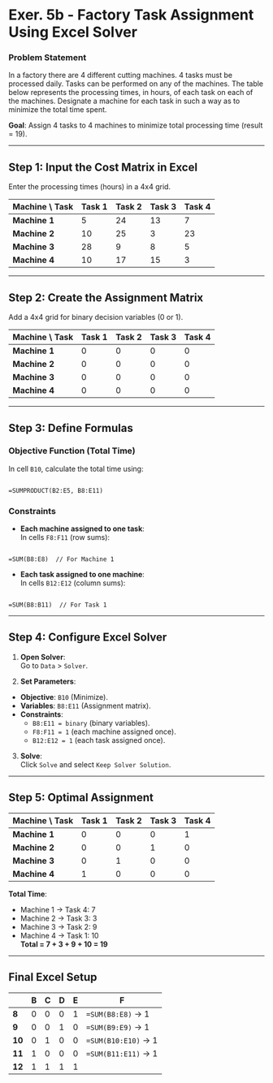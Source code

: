 
# Exer. 5b -  Factory Task Assignment Using Excel Solver  

### Problem Statement

In a factory there are 4 different cutting machines. 4 tasks must be processed daily. Tasks can be performed on any of the machines. The table below represents the processing times, in hours, of each task on each of the machines. Designate a machine for each task in such a way as to minimize the total time spent.


**Goal**: Assign 4 tasks to 4 machines to minimize total processing time (result = 19).  

---

## Step 1: Input the Cost Matrix in Excel  
Enter the processing times (hours) in a 4x4 grid.  

| Machine \ Task | Task 1 | Task 2 | Task 3 | Task 4 |
|----------------|--------|--------|--------|--------|
| **Machine 1**  | 5      | 24     | 13     | 7      |
| **Machine 2**  | 10     | 25     | 3      | 23     |
| **Machine 3**  | 28     | 9      | 8      | 5      |
| **Machine 4**  | 10     | 17     | 15     | 3      |

---

## Step 2: Create the Assignment Matrix  
Add a 4x4 grid for binary decision variables (0 or 1).  

| Machine \ Task | Task 1 | Task 2 | Task 3 | Task 4 |
|----------------|--------|--------|--------|--------|
| **Machine 1**  | 0      | 0      | 0      | 0      |
| **Machine 2**  | 0      | 0      | 0      | 0      |
| **Machine 3**  | 0      | 0      | 0      | 0      |
| **Machine 4**  | 0      | 0      | 0      | 0      |

---

## Step 3: Define Formulas  

### **Objective Function (Total Time)**  
In cell `B10`, calculate the total time using:  
```

=SUMPRODUCT(B2:E5, B8:E11)

```

### **Constraints**  
- **Each machine assigned to one task**:  
  In cells `F8:F11` (row sums):  
```

=SUM(B8:E8)  // For Machine 1

```
- **Each task assigned to one machine**:  
In cells `B12:E12` (column sums):  
```

=SUM(B8:B11)  // For Task 1

```

---

## Step 4: Configure Excel Solver  

1. **Open Solver**:  
 Go to `Data` > `Solver`.  

2. **Set Parameters**:  
 - **Objective**: `B10` (Minimize).  
 - **Variables**: `B8:E11` (Assignment matrix).  
 - **Constraints**:  
   - `B8:E11 = binary` (binary variables).  
   - `F8:F11 = 1` (each machine assigned once).  
   - `B12:E12 = 1` (each task assigned once).  

3. **Solve**:  
 Click `Solve` and select `Keep Solver Solution`.  

---

## Step 5: Optimal Assignment  

| Machine \ Task | Task 1 | Task 2 | Task 3 | Task 4 |
|----------------|--------|--------|--------|--------|
| **Machine 1**  | 0      | 0      | 0      | 1      |
| **Machine 2**  | 0      | 0      | 1      | 0      |
| **Machine 3**  | 0      | 1      | 0      | 0      |
| **Machine 4**  | 1      | 0      | 0      | 0      |

**Total Time**:  
- Machine 1 → Task 4: 7  
- Machine 2 → Task 3: 3  
- Machine 3 → Task 2: 9  
- Machine 4 → Task 1: 10  
**Total = 7 + 3 + 9 + 10 = 19**  

---

## Final Excel Setup  

|          | B       | C       | D       | E       | F       |
|----------|---------|---------|---------|---------|---------|
| **8**    | 0       | 0       | 0       | 1       | `=SUM(B8:E8)` → 1 |
| **9**    | 0       | 0       | 1       | 0       | `=SUM(B9:E9)` → 1 |
| **10**   | 0       | 1       | 0       | 0       | `=SUM(B10:E10)` → 1 |
| **11**   | 1       | 0       | 0       | 0       | `=SUM(B11:E11)` → 1 |
| **12**   | 1       | 1       | 1       | 1       |         |


